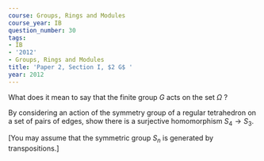 ```yaml
---
course: Groups, Rings and Modules
course_year: IB
question_number: 30
tags:
- IB
- '2012'
- Groups, Rings and Modules
title: 'Paper 2, Section I, $2 G$ '
year: 2012
---
```




What does it mean to say that the finite group $G$ acts on the set $\Omega$ ?

By considering an action of the symmetry group of a regular tetrahedron on a set of pairs of edges, show there is a surjective homomorphism $S_{4} \rightarrow S_{3}$.

[You may assume that the symmetric group $S_{n}$ is generated by transpositions.]